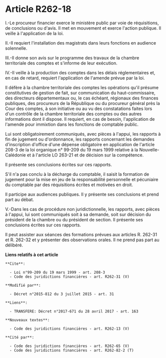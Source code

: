 # Article R262-18

I.-Le procureur financier exerce le ministère public par voie de réquisitions, de conclusions ou d'avis. Il met en mouvement
et exerce l'action publique. Il veille à l'application de la loi. 

II.-Il requiert l'installation des magistrats dans leurs fonctions en audience solennelle. 

III.-Il donne son avis sur le programme des travaux de la chambre territoriale des comptes et s'informe de leur exécution. 

IV.-Il veille à la production des comptes dans les délais réglementaires et, en cas de retard, requiert l'application de
l'amende prévue par la loi. 

Il défère à la chambre territoriale des comptes les opérations qu'il présume constitutives de gestion de fait, sur
communication du haut-commissaire, des directeurs départementaux ou, le cas échéant, régionaux des finances publiques, des
procureurs de la République ou du procureur général près la Cour des comptes, à son initiative ou au vu des constatations
faites lors d'un contrôle de la chambre territoriale des comptes ou des autres informations dont il dispose. Il requiert, en
cas de besoin, l'application de l'amende pour immixtion dans les fonctions de comptable public. 

Lui sont obligatoirement communiqués, avec pièces à l'appui, les rapports à fin de jugement ou d'ordonnance, les rapports
concernant les demandes d'inscription d'office d'une dépense obligatoire en application de l'article 208-3 de la loi
organique n° 99-209 du 19 mars 1999 relative à la Nouvelle-Calédonie et à l'article LO 263-21 et de décision sur la
compétence. 

Il présente ses conclusions écrites sur ces rapports. 

S'il n'a pas conclu à la décharge du comptable, il saisit la formation de jugement pour la mise en jeu de la responsabilité
personnelle et pécuniaire du comptable par des réquisitions écrites et motivées en droit. 

Il participe aux audiences publiques. Il y présente ses conclusions et prend part au débat. 

V.-Dans les cas de procédure non juridictionnelle, les rapports, avec pièces à l'appui, lui sont communiqués soit à sa
demande, soit sur décision du président de la chambre ou du président de section. Il présente ses conclusions écrites sur ces
rapports. 

Il peut assister aux séances des formations prévues aux articles R. 262-31 et R. 262-32 et y présenter des observations
orales. Il ne prend pas part au délibéré.

**Liens relatifs à cet article**

	**Cite**:

	  - Loi n°99-209 du 19 mars 1999 - art. 208-3
	  - Code des juridictions financières - art. R262-31 (V)

	**Modifié par**:

	  - Décret n°2015-812 du 3 juillet 2015 - art. 31

	**Liens**:

	  - TRANSFERE: Décret n°2017-671 du 28 avril 2017 - art. 163

	**Nouveaux textes**:

	  - Code des juridictions financières - art. R262-13 (V)

	**Cité par**:

	  - Code des juridictions financières - art. R262-65 (V)
	  - Code des juridictions financières - art. R262-82-2 (T)
